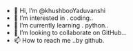 - 👋 Hi, I’m @khushbooYaduvanshi
- 👀 I’m interested in . coding..
- 🌱 I’m currently learning . python..
- 💞️ I’m looking to collaborate on GitHub...
- 📫 How to reach me ..by github.

<!---
khushbooYaduvanshi/khushbooYaduvanshi is a ✨ special ✨ repository because its `README.md` (this file) appears on your GitHub profile.
You can click the Preview link to take a look at your changes.
--->
